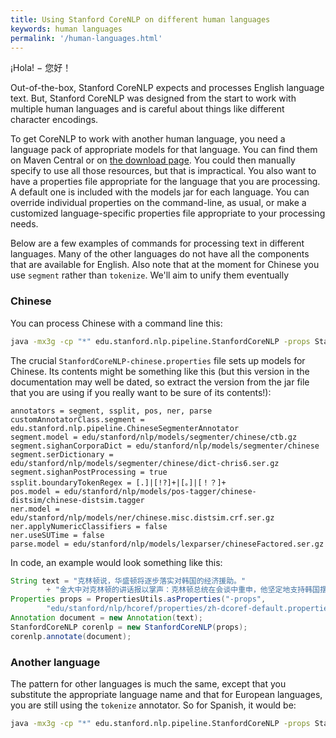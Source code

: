 ```yaml
---
title: Using Stanford CoreNLP on different human languages
keywords: human languages
permalink: '/human-languages.html'
---
```


¡Hola! − 您好！

Out-of-the-box, Stanford CoreNLP expects and processes English language text. But, Stanford CoreNLP was designed from the start to work with multiple human languages and is careful about things like different character encodings.

To get CoreNLP to work with another human language, you need a language pack of appropriate models for that language. You can find them on Maven Central or on [the download page](download.html). You could then manually specify to use all those resources, but that is impractical. You also want to have a properties file appropriate for the language that you are processing. A default one is included with the models jar for each language.  You can override individual properties on the command-line, as usual, or make a customized language-specific properties file appropriate to your processing needs.

Below are a few examples of commands for processing text in different languages. Many of the other languages do not have all the components that are available for English. Also note that at the moment for Chinese you use `segment` rather than `tokenize`. We'll aim to unify them eventually

### Chinese

You can process Chinese with a command line this:

```sh
java -mx3g -cp "*" edu.stanford.nlp.pipeline.StanfordCoreNLP -props StanfordCoreNLP-chinese.properties -file chinese.txt -outputFormat text
```

The crucial `StanfordCoreNLP-chinese.properties` file sets up models for Chinese. Its contents might be something like this (but this version in the documentation may well be dated, so extract the version from the jar file that you are using if you really want to be sure of its contents!):

```
annotators = segment, ssplit, pos, ner, parse
customAnnotatorClass.segment = edu.stanford.nlp.pipeline.ChineseSegmenterAnnotator
segment.model = edu/stanford/nlp/models/segmenter/chinese/ctb.gz
segment.sighanCorporaDict = edu/stanford/nlp/models/segmenter/chinese
segment.serDictionary = edu/stanford/nlp/models/segmenter/chinese/dict-chris6.ser.gz
segment.sighanPostProcessing = true
ssplit.boundaryTokenRegex = [.]|[!?]+|[。]|[！？]+
pos.model = edu/stanford/nlp/models/pos-tagger/chinese-distsim/chinese-distsim.tagger
ner.model = edu/stanford/nlp/models/ner/chinese.misc.distsim.crf.ser.gz
ner.applyNumericClassifiers = false
ner.useSUTime = false
parse.model = edu/stanford/nlp/models/lexparser/chineseFactored.ser.gz
```

In code, an example would look something like this:

```java
String text = "克林顿说，华盛顿将逐步落实对韩国的经济援助。"
        + "金大中对克林顿的讲话报以掌声：克林顿总统在会谈中重申，他坚定地支持韩国摆脱经济危机。";
Properties props = PropertiesUtils.asProperties("-props",
		"edu/stanford/nlp/hcoref/properties/zh-dcoref-default.properties”);
Annotation document = new Annotation(text);
StanfordCoreNLP corenlp = new StanfordCoreNLP(props);
corenlp.annotate(document);
```

### Another language

The pattern for other languages is much the same, except that you substitute the appropriate language name and that for European languages, you are still using the `tokenize` annotator. So for Spanish, it would be:

```sh
java -mx3g -cp "*" edu.stanford.nlp.pipeline.StanfordCoreNLP -props StanfordCoreNLP-spanish.properties -file spanish.txt -outputFormat json
```
